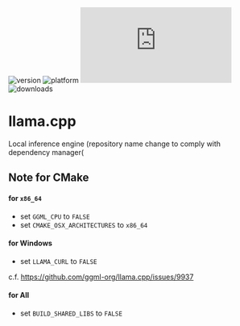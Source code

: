 ![version](https://img.shields.io/badge/version-20%2B-E23089)
![platform](https://img.shields.io/static/v1?label=platform&message=mac-intel%20|%20mac-arm%20|%20win-64&color=blue)
[![license](https://img.shields.io/github/license/miyako/llama.cpp)](LICENSE)
![downloads](https://img.shields.io/github/downloads/miyako/llama.cpp/total)

# llama.cpp
Local inference engine (repository name change to comply with dependency manager(

## Note for CMake

#### for `x86_64`

* set `GGML_CPU` to `FALSE`
* set `CMAKE_OSX_ARCHITECTURES`  to `x86_64`

#### for Windows

* set `LLAMA_CURL` to `FALSE`

c.f. https://github.com/ggml-org/llama.cpp/issues/9937

#### for All

* set `BUILD_SHARED_LIBS` to `FALSE`
